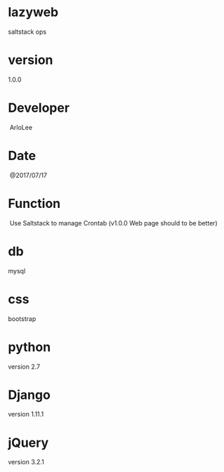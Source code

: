# lazyweb
saltstack ops 

# version 
  1.0.0
# Developer
  ArloLee
# Date
  @2017/07/17
# Function
  Use Saltstack to manage Crontab (v1.0.0 Web page should to be better)
  
# db 
  mysql
# css
  bootstrap
# python 
  version 2.7
# Django 
  version 1.11.1
# jQuery
  version 3.2.1

